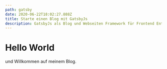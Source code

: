 ```yaml
---
path: gatsby
date: 2020-06-22T18:02:27.888Z
title: Starte einen Blog mit GatsbyJs
description: GatsbyJs als Blog und Webseiten Framework für Frontend Entwickler
---
```

# Hello World

und Willkommen auf meinem Blog.